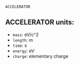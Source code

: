 ```
ACCELERATOR
```

## ACCELERATOR units:

  * `mass`: eV/c^2
  * `length`: m
  * `time`: s
  * `energy`: eV
  * `charge`: elementary charge
